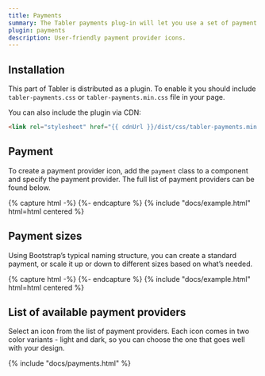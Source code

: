 ```yaml
---
title: Payments
summary: The Tabler payments plug-in will let you use a set of payment provider icons to facilitate the payment process and make it more user-friendly.
plugin: payments
description: User-friendly payment provider icons.
---
```


## Installation

This part of Tabler is distributed as a plugin. To enable it you should include `tabler-payments.css` or `tabler-payments.min.css` file in your page.

You can also include the plugin via CDN:

```html
<link rel="stylesheet" href="{{ cdnUrl }}/dist/css/tabler-payments.min.css" />
```

## Payment

To create a payment provider icon, add the `payment` class to a component and specify the payment provider. The full list of payment providers can be found below.

{% capture html -%}
<span class="payment payment-provider-shopify"></span>
<span class="payment payment-provider-visa"></span>
<span class="payment payment-provider-paypal"></span>
{%- endcapture %}
{% include "docs/example.html" html=html centered %}

## Payment sizes

Using Bootstrap’s typical naming structure, you can create a standard payment, or scale it up or down to different sizes based on what’s needed.

{% capture html -%}
<span class="payment payment-xl payment-provider-shopify"></span>
<span class="payment payment-lg payment-provider-visa"></span>
<span class="payment payment-md payment-provider-paypal"></span>
<span class="payment payment-sm payment-provider-amazon"></span>
<span class="payment payment-xs payment-provider-blik"></span>
{%- endcapture %}
{% include "docs/example.html" html=html centered %}

## List of available payment providers

Select an icon from the list of payment providers. Each icon comes in two color variants - light and dark, so you can choose the one that goes well with your design.

{% include "docs/payments.html" %}
